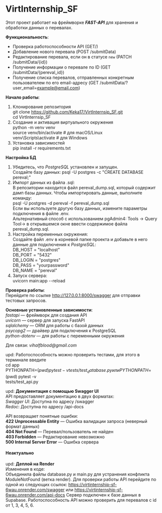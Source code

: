 # VirtInternship_SF #

Этот проект работает на фреймворке ___FAST-API___ для хранения и обработки данных о перевалах. 

__Функциональность__:
- Проверка работоспособности API (GET/)
- Добавление нового перевала (POST /submitData)
- Редактирование перевала, если он в статусе `new` (PATCH /submitData/{id})
- Получение информации о перевале по ID (GET /submitData/{pereval_id})
- Получение списка перевалов, отправленных конкретным пользователем по его email-адресу (GET /submitData/?user_email=example@email.com)


__Начало работы__:
1. Клонирование репозитория\
  git clone https://github.com/Keka17/VirtInternsip_SF.git<br>
  cd VirtInternsip_SF
2. Создание и активация виртуального окружения\
  python -m venv venv\
  source venv/bin/activate  # для macOS/Linux \
  venv\Scripts\activate  # для Windows
3. Установка зависимостей\
pip install -r requirements.txt


__Настройка БД__
1. Убедитесь, что _PostgreSQL_ установлен и запущен.\
Создайте базу данных:
psql -U postgres -c "CREATE DATABASE pereval;"
2. Импорт данных из файла .sql:\
В репозитории находится файл pereval_dump.sql, который содержит дамп базы данных. Чтобы импортировать данные, выполните команду:\
psql -U postgres -d pereval -f pereval_dump.sql\
Если вы используете другую базу данных, измените параметры подключения в файле .env.\
Альтернативный способ с использованием pgAdmin4: Tools -> Query Tool-> в открывшемся окне ввести содержимое файла pereval_dump.sql.
3. Настройка переменных окружения:\
Создайте файл .env в корневой папке проекта и добавьте в него данные для подключения к _PostgreSQL_:\
DB_HOST = "localhost"\
DB_PORT = "5432"\
DB_LOGIN = "postgres"\
DB_PASS = "yourpassword"\
DB_NAME = "pereval"
4. Запуск сервера:\
uvicorn main:app --reload


__Проверка работы__:\
Перейдите по ссылке http://127.0.0.1:8000/swagger для отправки тестовых запросов.


__Основные установленные зависимости__:\
_fastapi_ — фреймворк для создания API\
_uvicorn_ — сервер для запуска FastAPI\
_sqlalchemy_ — ORM для работы с базой данных\
_psycopg2_ — драйвер для подключения к PostgreSQL\
_python-dotenv_ — для работы с переменными окружения


Для связи: _vihalfblood@gmail.com_


upd: Работоспособность можно проверить тестами, для этого в терминале введите<br>
cd app\
PYTHONPATH=$(pwd) pytest -v tests/test_database.py или PYTHONPATH=$(pwd) pytest -v<br>
tests/test_api.py


upd: __Документация с помощью Swagger UI__\
API предоставляет документацию в двух форматах:\
_Swagger UI_: Доступна по адресу /swagger\
_Redoc_: Доступна по адресу /api-docs

API возвращает понятные ошибки:\
__422 Unprocessable Entity__ — Ошибка валидации запроса (неверный формат данных)\
__404 Not Found__ — Перевал/пользователь не найден\
__403 Forbidden__ — Редактирование невозможно\
__500 Internal Server Error__ — Ошибка сервера




#### Неактуально #
upd: __Деплой на Render__\
Изменения в коде:\
Объединила файлы database.py и main.py для устранения конфликта ModuleNotFound (ветка render).
Для проверки работы API перейдите по одной из следующих ссылок: https://virtinternship-sf-6wau.onrender.com/swagger или  https://virtinternship-sf-6wau.onrender.com/api-docs
Сервер подключен к базе данных в Supabase.
Работоспособность API можно проверить для перевалов с id от 1, 3, 4, 5, 6.

